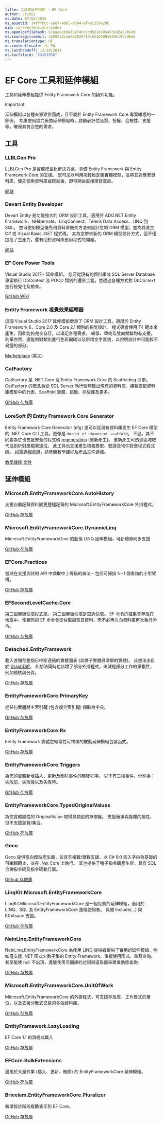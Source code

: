 ```yaml
---
title: 工具和延伸模組 - EF Core
author: ErikEJ
ms.date: 07/03/2018
ms.assetid: 14fffb6c-a687-4881-a094-af4a1359a296
uid: core/extensions/index
ms.openlocfilehash: 67eae6cb943b974cc9cd581b8054836d2e37b1e9
ms.sourcegitcommit: a6082a2caee62029f101eb1000656966195cd6ee
ms.translationtype: HT
ms.contentlocale: zh-TW
ms.lasthandoff: 12/10/2018
ms.locfileid: "53181990"
---
```

# <a name="ef-core-tools--extensions"></a>EF Core 工具和延伸模組

工具和延伸模組提供 Entity Framework Core 的額外功能。

> [!IMPORTANT]  
> 延伸模組以各種來源建置而成，且不屬於 Entity Framework Core 專案維護的一部份。 考慮使用協力廠商延伸模組時，請務必評估品質、授權、合規性、支援等，確保其符合您的需求。

## <a name="tools"></a>工具

### <a name="llblgen-pro"></a>LLBLGen Pro

LLBLGen Pro 是實體模型化解決方案，具備 Entity Framework 與 Entity Framework Core 的支援。 您可加以利用來輕鬆定義實體模型，並將其對應至資料庫，優先使用資料庫或模型後，即可開始直接撰寫查詢。

[網站](https://www.llblgen.com/)

### <a name="devart-entity-developer"></a>Devart Entity Developer

Devart Entity 是功能強大的 ORM 設計工具，適用於 ADO.NET Entity Framework、NHibernate、LinqConnect、Telerik Data Access、LINQ 到 SQL。 您可使用模型優先和資料庫優先方法來設計您的 ORM 模型，並為其產生 C# 或 Visual Basic .NET 程式碼。 其為您帶來新的 ORM 模型設計方式，這不僅提高了生產力，還有助於資料庫應用程式的開發。

[網站](https://www.devart.com/entitydeveloper/)

### <a name="ef-core-power-tools"></a>EF Core Power Tools

Visual Studio 2017+ 延伸模組。 您可從現有的資料庫或 SQL Server Database 專案執行 DbContext 及 POCO 類別的還原工程，並透過各種方式對 DbContext 進行視覺化及檢查。

[GitHub Wiki](https://github.com/ErikEJ/SqlCeToolbox/wiki/EF-Core-Power-Tools)

### <a name="entity-framework-visual-editor"></a>Entity Framework 視覺效果編輯器

這個 Visual Studio 2017 延伸模組增添了 ORM 設計工具，適用於 Entity Framework 6、Core 2.0 及 Core 2.1 類別的視覺設計。 程式碼會使用 T4 範本來產生，因此能夠完全自訂，以滿足各種需求。 繼承、單向及雙向關聯均有支援，列舉亦然，還能夠對類別進行色彩編碼以及新增文字區塊，以說明設計中可能較不易懂的部分。

[Marketplace](https://marketplace.visualstudio.com/items?itemName=michaelsawczyn.EFDesigner) \(英文\)

### <a name="catfactory"></a>CatFactory

CatFactory 是 .NET Core 及 Entity Framework Core 的 Scaffolding 引擎。 CatFactory 的概念為從 SQL Server 執行個體匯出現有的資料庫，接著搭配資料庫模型中的代表、Scaffold 實體、組態、存放庫及更多。

[GitHub 存放庫](https://github.com/hherzl/CatFactory.EntityFrameworkCore)

### <a name="loresofts-entity-framework-core-generator"></a>LoreSoft 的 Entity Framework Core Generator

Entity Framework Core Generator (efg) 是可以從現有資料庫產生 EF Core 模型的 .NET Core CLI 工具，更像是 `dotnet ef dbcontext scaffold`。 不過，其不同處為它也支援安全的程式碼 [regeneration](https://efg.loresoft.com/en/latest/regeneration/) (重新產生)。 重新產生可透過區域取代或剖析對應檔案達成。 此工具也支援產生檢視模型、驗證及物件對應程式程式碼。 如需詳細資訊，請參閱教學課程及產品文件連結。

[教學課程](http://www.loresoft.com/Generate-ASP-NET-Web-API)
[文件](https://efg.loresoft.com/en/latest/)

## <a name="extensions"></a>延伸模組

### <a name="microsoftentityframeworkcoreautohistory"></a>Microsoft.EntityFrameworkCore.AutoHistory

支援自動記錄資料變更歷程記錄的 Microsoft.EntityFrameworkCore 外掛程式。

[GitHub 存放庫](https://github.com/Arch/AutoHistory/)

### <a name="microsoftentityframeworkcoredynamiclinq"></a>Microsoft.EntityFrameworkCore.DynamicLinq

Microsoft.EntityFrameworkCore 的動態 LINQ 延伸模組，可新增非同步支援

 [GitHub 存放庫](https://github.com/StefH/System.Linq.Dynamic.Core/)

### <a name="efcorepractices"></a>EFCore.Practices

嘗試在支援測試的 API 中擷取中上等級的做法 - 包括可掃描 N+1 個查詢的小型架構。

[GitHub 存放庫](https://github.com/riezebosch/efcore-practices/tree/master/src/EFCore.Practices/)

### <a name="efsecondlevelcachecore"></a>EFSecondLevelCache.Core

第二個層級快取程式庫。 第二個層級快取是查詢快取。 EF 命令的結果會存放在快取中，使相同的 EF 命令會從快取擷取其資料，而不必再次向資料庫再次執行命令。

[GitHub 存放庫](https://github.com/VahidN/EFSecondLevelCache.Core/)

### <a name="detachedentityframework"></a>Detached.EntityFramework

載入並儲存整個已中斷連結的實體圖表 (具備子實體與清單的實體)。 此想法出自於 [GraphDiff](https://github.com/refactorthis/GraphDiff/)。 此想法同時也新增了部分外掛程式，來減輕部分工作的重複性，例如稽核與分頁。

[GitHub 存放庫](https://github.com/leonardoporro/Detached/)

### <a name="entityframeworkcoreprimarykey"></a>EntityFrameworkCore.PrimaryKey

從任何實體將主索引鍵 (包含複合索引鍵) 擷取為字典。

[GitHub 存放庫](https://github.com/NickStrupat/EntityFramework.PrimaryKey/)

### <a name="entityframeworkcorerx"></a>EntityFrameworkCore.Rx

Entity Framework 實體之經常性可視項的被動延伸模組包裝函式。

[GitHub 存放庫](https://github.com/NickStrupat/EntityFramework.Rx/)

### <a name="entityframeworkcoretriggers"></a>EntityFrameworkCore.Triggers

為您的實體新增插入、更新及刪除事件的觸發程序。 以下有三種事件，分別為：失敗前、失敗後以及失敗時。

[GitHub 存放庫](https://github.com/NickStrupat/EntityFramework.Triggers/)

### <a name="entityframeworkcoretypedoriginalvalues"></a>EntityFrameworkCore.TypedOriginalValues

為您實體屬性的 OriginalValue 取得具類型的存取權。 支援簡單與複雜的屬性，但不支援瀏覽/集合。

[GitHub 存放庫](https://github.com/NickStrupat/EntityFramework.TypedOriginalValues/)

### <a name="geco"></a>Geco

Geco 提供反向模型產生器，並具有複數/單數支援、以 C# 6.0 插入字串為基礎的可編輯範本，並在 .Net Core 上執行。 其也提供了種子指令碼產生器，具有 SQL 合併指令碼及指令碼執行器。

[Github 存放庫](https://github.com/iQuarc/Geco)

### <a name="linqkitmicrosoftentityframeworkcore"></a>LinqKit.Microsoft.EntityFrameworkCore

LinqKit.Microsoft.EntityFrameworkCore 是一組免費的延伸模組，適用於 LINQ、SQL 及 EntityFrameworkCore 進階使用者。 具備 Include(...) 與 IDbAsync 支援。

[GitHub 存放庫](https://github.com/scottksmith95/LINQKit/)

### <a name="neinlinqentityframeworkcore"></a>NeinLinq.EntityFrameworkCore

NeinLinq.EntityFrameworkCore 為使用 LINQ 提供者提供了實用的延伸模組，例如僅支援 .NET 函式少數子集的 Entity Framework、重複使用函式、重寫查詢、甚至能使 null 不出現，還能使用可翻譯的述詞與選取器來建置動態查詢。

[GitHub 存放庫](https://github.com/axelheer/nein-linq/)

### <a name="microsoftentityframeworkcoreunitofwork"></a>Microsoft.EntityFrameworkCore.UnitOfWork

Microsoft.EntityFrameworkCore 的外掛程式，可支援存放庫、工作模式的單位，以及支援分散式交易的多個資料庫。

[GitHub 存放庫](https://github.com/Arch/UnitOfWork/)

### <a name="entityframeworklazyloading"></a>EntityFramework.LazyLoading

EF Core 1.1 的消極式載入

[GitHub 存放庫](https://github.com/darxis/EntityFramework.LazyLoading)

### <a name="efcorebulkextensions"></a>EFCore.BulkExtensions

適用於大量作業 (插入、更新、刪除) 的 EntityFrameworkCore 延伸模組。

[GitHub 存放庫](https://github.com/borisdj/EFCore.BulkExtensions)

### <a name="bricelamentityframeworkcorepluralizer"></a>Bricelam.EntityFrameworkCore.Pluralizer

新增設計階段複數表示到 EF Core。

[GitHub 存放庫](https://github.com/bricelam/EFCore.Pluralizer)
